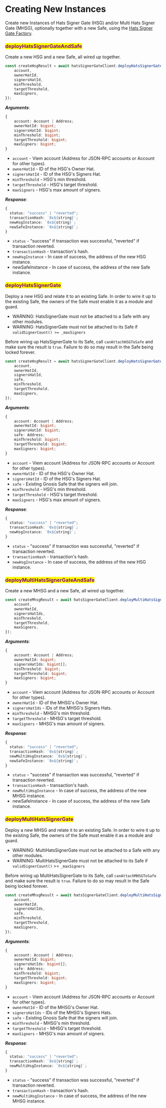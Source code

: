# Creating New Instances

Create new Instances of Hats Signer Gate (HSG) and/or Multi Hats Signer Gate (MHSG), optionally together with a new Safe, using the [Hats Signer Gate Factory](https://github.com/Hats-Protocol/hats-zodiac/blob/main/src/HatsSignerGateFactory.sol).&#x20;

### <mark style="color:purple;">deployHatsSignerGateAndSafe</mark>

Create a new HSG and a new Safe, all wired up together.

```typescript
const createHsgResult = await hatsSignerGateClient.deployHatsSignerGateAndSafe({
    account,
    ownerHatId,
    signersHatId,
    minThreshold,
    targetThreshold,
    maxSigners,
});
```

_**Arguments**_:

```typescript
{
    account: Account | Address;
    ownerHatId: bigint;
    signersHatId: bigint;
    minThreshold: bigint;
    targetThreshold: bigint;
    maxSigners: bigint;
}
```

* `account` - Viem account (Address for JSON-RPC accounts or Account for other types).
* `ownerHatId` - ID of the HSG's Owner Hat.
* `signersHatId` - ID of the HSG's Signers Hat.
* `minThreshold` - HSG's min threshold.
* `targetThreshold` - HSG's target threshold.
* `maxSigners` - HSG's max amount of signers.

_**Response**_:

```typescript
{
  status: "success" | "reverted";
  transactionHash: `0x${string}`;
  newHsgInstance: `0x${string}`;
  newSafeInstance: `0x${string}`;
}
```

* `status` - "success" if transaction was successful, "reverted" if transaction reverted.
* `transactionHash` - transaction's hash.
* `newHsgInstance` - In case of success, the address of the new HSG instance.
* newSafeInstance - In case of success, the address of the new Safe instance.

### <mark style="color:purple;">deployHatsSignerGate</mark>

Deploy a new HSG and relate it to an existing Safe. In order to wire it up to the existing Safe, the owners of the Safe must enable it as a module and guard.

* WARNING: HatsSignerGate must not be attached to a Safe with any other modules.
* WARNING: HatsSignerGate must not be attached to its Safe if `validSignerCount() >= _maxSigners`

Before wiring up HatsSignerGate to its Safe, call `canAttachHSGToSafe` and make sure the result is `true`. Failure to do so may result in the Safe being locked forever.

```typescript
const createHsgResult = await hatsSignerGateClient.deployHatsSignerGate({
    account,
    ownerHatId,
    signersHatId,
    safe,
    minThreshold,
    targetThreshold,
    maxSigners,
});
```

_**Arguments**_:

```typescript
{
    account: Account | Address;
    ownerHatId: bigint;
    signersHatId: bigint;
    safe: Address;
    minThreshold: bigint;
    targetThreshold: bigint;
    maxSigners: bigint;
}
```

* `account` - Viem account (Address for JSON-RPC accounts or Account for other types).
* `ownerHatId` - ID of the HSG's Owner Hat.
* `signersHatId` - ID of the HSG's Signers Hat.
* `safe` - Existing Gnosis Safe that the signers will join.
* `minThreshold` - HSG's min threshold.
* `targetThreshold` - HSG's target threshold.
* `maxSigners` - HSG's max amount of signers.

_**Response**_:

```typescript
{
  status: "success" | "reverted";
  transactionHash: `0x${string}`;
  newHsgInstance: `0x${string}`;
}
```

* `status` - "success" if transaction was successful, "reverted" if transaction reverted.
* `transactionHash` - transaction's hash.
* `newHsgInstance` - In case of success, the address of the new HSG instance.

### <mark style="color:purple;">deployMultiHatsSignerGateAndSafe</mark>

Create a new MHSG and a new Safe, all wired up together.

```typescript
const createMhsgResult = await hatsSignerGateClient.deployMultiHatsSignerGateAndSafe({
    account,
    ownerHatId,
    signersHatIds,
    minThreshold,
    targetThreshold,
    maxSigners,
});
```

_**Arguments**_:

```typescript
{
    account: Account | Address;
    ownerHatId: bigint;
    signersHatIds: bigint[];
    minThreshold: bigint;
    targetThreshold: bigint;
    maxSigners: bigint;
}
```

* `account` - Viem account (Address for JSON-RPC accounts or Account for other types).
* `ownerHatId` - ID of the MHSG's Owner Hat.
* `signersHatIds` - IDs of the MHSG's Signers Hats.
* `minThreshold` - MHSG's min threshold.
* `targetThreshold` - MHSG's target threshold.
* `maxSigners` - MHSG's max amount of signers.

_**Response**_:

```typescript
{
  status: "success" | "reverted";
  transactionHash: `0x${string}`;
  newMultiHsgInstance: `0x${string}`;
  newSafeInstance: `0x${string}`;
}
```

* `status` - "success" if transaction was successful, "reverted" if transaction reverted.
* `transactionHash` - transaction's hash.
* `newMultiHsgInstance` - In case of success, the address of the new MHSG instance.
* newSafeInstance - In case of success, the address of the new Safe instance.

### <mark style="color:purple;">deployMultiHatsSignerGate</mark>

Deploy a new MHSG and relate it to an existing Safe. In order to wire it up to the existing Safe, the owners of the Safe must enable it as a module and guard.

* WARNING: MultiHatsSignerGate must not be attached to a Safe with any other modules.
* WARNING: MultiHatsSignerGate must not be attached to its Safe if `validSignerCount()` >= `_maxSigners`

Before wiring up MultiHatsSignerGate to its Safe, call `canAttachMHSGToSafe` and make sure the result is `true`. Failure to do so may result in the Safe being locked forever.

```typescript
const createMhsgResult = await hatsSignerGateClient.deployMultiHatsSignerGate({
    account,
    ownerHatId,
    signersHatIds,
    safe,
    minThreshold,
    targetThreshold,
    maxSigners,
});
```

_**Arguments**_:

```typescript
{
    account: Account | Address;
    ownerHatId: bigint;
    signersHatIds: bigint[];
    safe: Address;
    minThreshold: bigint;
    targetThreshold: bigint;
    maxSigners: bigint;
}
```

* `account` - Viem account (Address for JSON-RPC accounts or Account for other types).
* `ownerHatId` - ID of the MHSG's Owner Hat.
* `signersHatIds` - IDs of the MHSG's Signers Hats.
* `safe` - Existing Gnosis Safe that the signers will join.
* `minThreshold` - MHSG's min threshold.
* `targetThreshold` - MHSG's target threshold.
* `maxSigners` - MHSG's max amount of signers.

_**Response**_:

```typescript
{
  status: "success" | "reverted";
  transactionHash: `0x${string}`;
  newMultiHsgInstance: `0x${string}`;
}
```

* `status` - "success" if transaction was successful, "reverted" if transaction reverted.
* `transactionHash` - transaction's hash.
* `newMultiHsgInstance` - In case of success, the address of the new MHSG instance.
